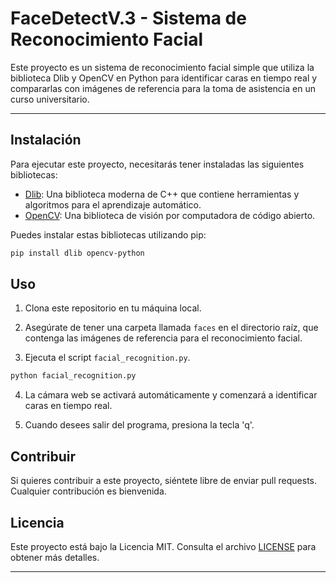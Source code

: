 # FaceDetectV.3 - Sistema de Reconocimiento Facial

Este proyecto es un sistema de reconocimiento facial simple que utiliza la biblioteca Dlib y OpenCV en Python para identificar caras en tiempo real y compararlas con imágenes de referencia para la toma de asistencia en un curso universitario.


---

## Instalación

Para ejecutar este proyecto, necesitarás tener instaladas las siguientes bibliotecas:

- [Dlib](http://dlib.net/): Una biblioteca moderna de C++ que contiene herramientas y algoritmos para el aprendizaje automático.
- [OpenCV](https://opencv.org/): Una biblioteca de visión por computadora de código abierto.

Puedes instalar estas bibliotecas utilizando pip:

```bash
pip install dlib opencv-python
```

## Uso

1. Clona este repositorio en tu máquina local.

2. Asegúrate de tener una carpeta llamada `faces` en el directorio raíz, que contenga las imágenes de referencia para el reconocimiento facial.

3. Ejecuta el script `facial_recognition.py`.

```bash
python facial_recognition.py
```

4. La cámara web se activará automáticamente y comenzará a identificar caras en tiempo real.

5. Cuando desees salir del programa, presiona la tecla 'q'.

## Contribuir

Si quieres contribuir a este proyecto, siéntete libre de enviar pull requests. Cualquier contribución es bienvenida.

## Licencia

Este proyecto está bajo la Licencia MIT. Consulta el archivo [LICENSE](LICENSE) para obtener más detalles.

--- 

